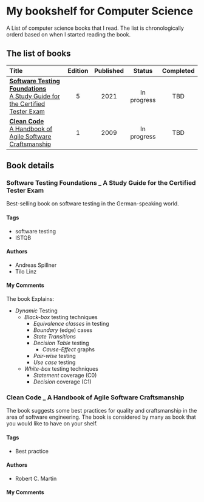 # My bookshelf for Computer Science
A List of computer science books that I read. The list is chronologically orderd based on when I started reading the book.

## The list of books

| Title                                                                                                              | Edition | Published | Status      | Completed |
| :----------------------------------------------------------------------------------------------------------------- | :-----: | :-------: | :---------: | :-------: |
| [**Software Testing Foundations**<br>A Study Guide for the Certified Tester Exam](#softwaretestingfoundations2021) | 5       | 2021      | In progress |   TBD     |
| [**Clean Code**<br>A Handbook of Agile Software Craftsmanship](#cleancode2009)                                     | 1       | 2009      | In progress |   TBD     |

## Book details

<a name="softwaretestingfoundations2021" />

### Software Testing Foundations _ A Study Guide for the Certified Tester Exam
Best-selling book on software testing in the German-speaking world.

#### Tags
- software testing
- ISTQB

#### Authors

- Andreas Spillner
- Tilo Linz

#### My Comments
The book Explains:
- _Dynamic_ Testing
  - _Black-box_ testing techniques
    - _Equivalence classes_ in testing
    - _Boundary_ (edge) cases
    - _State Transitions_
    - _Decision Table_ testing
      - _Cause-Effect_ graphs
    - _Pair-wise_ testing
    - _Use case_ testing
  - _White-box_ testing techniques
    - _Statement_ coverage (C0)
    - _Decision_ coverage (C1)


<a name="cleancode2009" />

### Clean Code _ A Handbook of Agile Software Craftsmanship
The book suggests some best practices for quality and craftsmanship in the area of software engineering. The book is considered by many as book that you would like to have on your shelf.

#### Tags
- Best practice

#### Authors

- Robert C. Martin

#### My Comments

